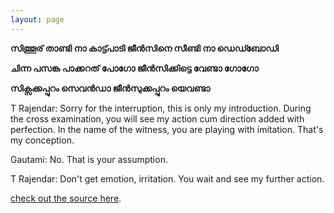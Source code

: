 ```yaml
---
layout: page
---
```

**സിത്തൂര് താണ്ടി നാ കാട്ട്പാടി 
ജീൻസിനെ സീണ്ടി നാ ഡെഡ്ബോഡി**
 
**ചിന്ന പസങ്ക പാക്കറത് പോഗോ 
ജീൻസിക്കിട്ടെ വേണ്ടാ ഗോഗോ** 

**സിക്സക്കപ്പുറം സെവൻഡാ 
ജീൻസുക്കപ്പുറം യെവണ്ടാ** 



T Rajendar:   Sorry for the interruption, this is only my introduction. During the cross examination, you will see my action cum direction  added with perfection. In the name of the witness, you are playing with imitation. That's my conception.

Gautami:      No. That is your assumption.

T Rajendar:   Don't get emotion, irritation. You wait and see my further action.























[check out the source here](https://github.com/joshosbrn/textonly).
